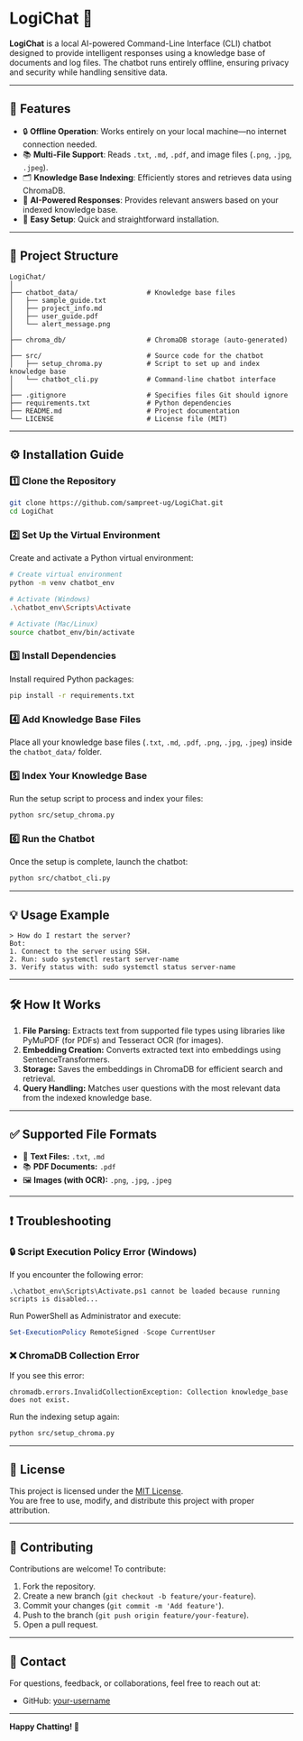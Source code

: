 
# LogiChat 🤖

**LogiChat** is a local AI-powered Command-Line Interface (CLI) chatbot designed to provide intelligent responses using a knowledge base of documents and log files. The chatbot runs entirely offline, ensuring privacy and security while handling sensitive data.

---

## 🚀 Features

- 🔒 **Offline Operation**: Works entirely on your local machine—no internet connection needed.
- 📚 **Multi-File Support**: Reads `.txt`, `.md`, `.pdf`, and image files (`.png`, `.jpg`, `.jpeg`).
- 🗂️ **Knowledge Base Indexing**: Efficiently stores and retrieves data using ChromaDB.
- 🧠 **AI-Powered Responses**: Provides relevant answers based on your indexed knowledge base.
- 🎯 **Easy Setup**: Quick and straightforward installation.

---

## 📂 Project Structure

```
LogiChat/
│
├── chatbot_data/                 # Knowledge base files
│   ├── sample_guide.txt
│   ├── project_info.md
│   ├── user_guide.pdf
│   └── alert_message.png
│
├── chroma_db/                    # ChromaDB storage (auto-generated)
│
├── src/                          # Source code for the chatbot
│   ├── setup_chroma.py           # Script to set up and index knowledge base
│   └── chatbot_cli.py            # Command-line chatbot interface
│
├── .gitignore                    # Specifies files Git should ignore
├── requirements.txt              # Python dependencies
├── README.md                     # Project documentation
└── LICENSE                       # License file (MIT)
```

---

## ⚙️ Installation Guide

### 1️⃣ Clone the Repository

```bash
git clone https://github.com/sampreet-ug/LogiChat.git
cd LogiChat
```

### 2️⃣ Set Up the Virtual Environment

Create and activate a Python virtual environment:

```bash
# Create virtual environment
python -m venv chatbot_env

# Activate (Windows)
.\chatbot_env\Scripts\Activate

# Activate (Mac/Linux)
source chatbot_env/bin/activate
```

### 3️⃣ Install Dependencies

Install required Python packages:

```bash
pip install -r requirements.txt
```

### 4️⃣ Add Knowledge Base Files

Place all your knowledge base files (`.txt`, `.md`, `.pdf`, `.png`, `.jpg`, `.jpeg`) inside the `chatbot_data/` folder.

### 5️⃣ Index Your Knowledge Base

Run the setup script to process and index your files:

```bash
python src/setup_chroma.py
```

### 6️⃣ Run the Chatbot

Once the setup is complete, launch the chatbot:

```bash
python src/chatbot_cli.py
```

---

## 💡 Usage Example

```
> How do I restart the server?
Bot:
1. Connect to the server using SSH.
2. Run: sudo systemctl restart server-name
3. Verify status with: sudo systemctl status server-name
```

---

## 🛠️ How It Works

1. **File Parsing:** Extracts text from supported file types using libraries like PyMuPDF (for PDFs) and Tesseract OCR (for images).  
2. **Embedding Creation:** Converts extracted text into embeddings using SentenceTransformers.  
3. **Storage:** Saves the embeddings in ChromaDB for efficient search and retrieval.  
4. **Query Handling:** Matches user questions with the most relevant data from the indexed knowledge base.

---

## ✅ Supported File Formats

- 📄 **Text Files:** `.txt`, `.md`
- 📚 **PDF Documents:** `.pdf`
- 🖼️ **Images (with OCR):** `.png`, `.jpg`, `.jpeg`

---

## ❗ Troubleshooting

### 🔒 Script Execution Policy Error (Windows)

If you encounter the following error:
```
.\chatbot_env\Scripts\Activate.ps1 cannot be loaded because running scripts is disabled...
```
Run PowerShell as Administrator and execute:

```powershell
Set-ExecutionPolicy RemoteSigned -Scope CurrentUser
```

### ❌ ChromaDB Collection Error

If you see this error:
```
chromadb.errors.InvalidCollectionException: Collection knowledge_base does not exist.
```
Run the indexing setup again:

```bash
python src/setup_chroma.py
```

---

## 📜 License

This project is licensed under the [MIT License](LICENSE).  
You are free to use, modify, and distribute this project with proper attribution.

---

## 👥 Contributing

Contributions are welcome! To contribute:

1. Fork the repository.
2. Create a new branch (`git checkout -b feature/your-feature`).
3. Commit your changes (`git commit -m 'Add feature'`).
4. Push to the branch (`git push origin feature/your-feature`).
5. Open a pull request.

---

## 📧 Contact

For questions, feedback, or collaborations, feel free to reach out at:

- GitHub: [your-username](https://github.com/sampreet-ug)

---

**Happy Chatting! 🚀**
